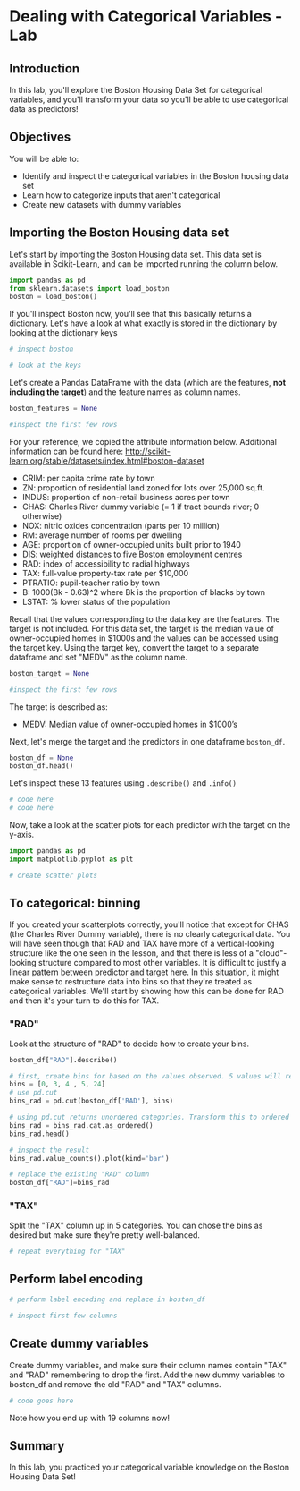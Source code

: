 
# Dealing with Categorical Variables - Lab

## Introduction
In this lab, you'll explore the Boston Housing Data Set for categorical variables, and you'll transform your data so you'll be able to use categorical data as predictors!

## Objectives
You will be able to:
* Identify and inspect the categorical variables in the Boston housing data set
* Learn how to categorize inputs that aren't categorical
* Create new datasets with dummy variables 

## Importing the Boston Housing data set

Let's start by importing the Boston Housing data set. This data set is available in Scikit-Learn, and can be imported running the column below.


```python
import pandas as pd
from sklearn.datasets import load_boston
boston = load_boston()
```

If you'll inspect Boston now, you'll see that this basically returns a dictionary. Let's have a look at what exactly is stored in the dictionary by looking at the dictionary keys 


```python
# inspect boston
```


```python
# look at the keys
```

Let's create a Pandas DataFrame with the data (which are the features, **not including the target**) and the feature names as column names.


```python
boston_features = None
```


```python
#inspect the first few rows
```

For your reference, we copied the attribute information below. Additional information can be found here: http://scikit-learn.org/stable/datasets/index.html#boston-dataset
- CRIM: per capita crime rate by town
- ZN: proportion of residential land zoned for lots over 25,000 sq.ft.
- INDUS: proportion of non-retail business acres per town
- CHAS: Charles River dummy variable (= 1 if tract bounds river; 0 otherwise)
- NOX: nitric oxides concentration (parts per 10 million)
- RM: average number of rooms per dwelling
- AGE: proportion of owner-occupied units built prior to 1940
- DIS: weighted distances to five Boston employment centres
- RAD: index of accessibility to radial highways
- TAX: full-value property-tax rate per $10,000
- PTRATIO: pupil-teacher ratio by town
- B: 1000(Bk - 0.63)^2 where Bk is the proportion of blacks by town
- LSTAT: % lower status of the population

Recall that the values corresponding to the data key are the features. The target is not included. For this data set, the target is the median value of owner-occupied homes in $1000s and the values can be accessed using the target key. Using the target key, convert the target to a separate dataframe and set "MEDV" as the column name.


```python
boston_target = None

#inspect the first few rows

```

The target is described as: 
- MEDV: Median value of owner-occupied homes in $1000’s

Next, let's merge the target and the predictors in one dataframe `boston_df`.


```python
boston_df = None
boston_df.head()
```

Let's inspect these 13 features using `.describe()` and `.info()`


```python
# code here
# code here
```

Now, take a look at the scatter plots for each predictor with the target on the y-axis.


```python
import pandas as pd
import matplotlib.pyplot as plt

# create scatter plots
```

## To categorical: binning

If you created your scatterplots correctly, you'll notice that except for CHAS (the Charles River Dummy variable), there is no clearly categorical data. You will have seen though that RAD and TAX have more of a vertical-looking structure like the one seen in the lesson, and that there is less of a "cloud"-looking structure compared to most other variables. It is difficult to justify a linear pattern between predictor and target here. In this situation, it might make sense to restructure data into bins so that they're treated as categorical variables. We'll start by showing how this can be done for RAD and then it's your turn to do this for TAX.

### "RAD"

Look at the structure of "RAD" to decide how to create your bins. 


```python
boston_df["RAD"].describe()
```


```python
# first, create bins for based on the values observed. 5 values will result in 4 bins
bins = [0, 3, 4 , 5, 24]
# use pd.cut
bins_rad = pd.cut(boston_df['RAD'], bins)
```


```python
# using pd.cut returns unordered categories. Transform this to ordered categories.
bins_rad = bins_rad.cat.as_ordered()
bins_rad.head()
```


```python
# inspect the result
bins_rad.value_counts().plot(kind='bar')
```


```python
# replace the existing "RAD" column
boston_df["RAD"]=bins_rad
```

### "TAX"

Split the "TAX" column up in 5 categories. You can chose the bins as desired but make sure they're pretty well-balanced.


```python
# repeat everything for "TAX"
```

## Perform label encoding 


```python
# perform label encoding and replace in boston_df
```


```python
# inspect first few columns
```

## Create dummy variables

Create dummy variables, and make sure their column names contain "TAX" and "RAD" remembering to drop the first. Add the new dummy variables to boston_df and remove the old "RAD" and "TAX" columns.


```python
# code goes here
```

Note how you end up with 19 columns now!

## Summary

In this lab, you practiced your categorical variable knowledge on the Boston Housing Data Set!
